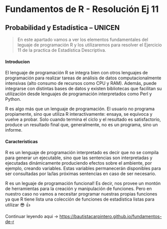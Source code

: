 # Fundamentos de R - Resolución Ej 11
## Probabilidad y Estadística – UNICEN

> En este apartado vamos a ver los elementos fundamentales del leguaje de programación R y los utilizaremos para resolver el Ejercicio 11 de la practica de Estadística Descriptiva. 

#### Introducion

El lenguaje de programación R se integra bien con otros lenguajes de programación para realizar tareas de análisis de datos computacionalmente intensivas (alto consumo de recursos como CPU y RAM). Además, puede integrarse con distintas bases de datos y existen bibliotecas que facilitan su utilización desde lenguajes de programación interpretados como Perl y Python.

R es algo más que un lenguaje de programación. El usuario no programa propiamente, sino que utiliza R interactivamente: ensaya, se equivoca y vuelve a probar. Solo cuando termina el ciclo y el resultado es satisfactorio, produce un resultado final que, generalmente, no es un programa, sino un informe.

#### Caracteristicas

R es un lenguaje de programación interpretado es decir que no se compila para generar un ejecutable, sino que las sentencias son interpretadas y ejecutadas dinámicamente produciendo efectos sobre el ambiente, por ejemplo, creando variables. Estas variables permanecerán disponibles para ser consultadas por la/las próximas sentencias en caso de ser necesario. 

R es un leguaje de programación funcional! Es decir, nos provee un montón de herramientas para la creación y manipulación de funciones. Pero en nuestro caso no vamos a necesitar programar nuestras propias funciones ya que R tiene lista una colección de funciones de estadística listas para utilizar 😎 👍

Continuar leyendo aqui -> https://bautistacarpintero.github.io/fundamentos-de-r

